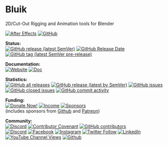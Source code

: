 # Bluik
2D/Cut-Out Rigging and Animation tools for Blender

[![After Effects](https://img.shields.io/badge/Blender-Linux%20|%20Win%20|%20Mac-informational?color=lightgrey&logo=blender)](#) [![GitHub](https://img.shields.io/github/license/RxLaboratory/Duik?color=lightgrey)](LICENSE.md)

<!-- status -->
**Status:**  
[![GitHub release (latest SemVer)](https://img.shields.io/github/v/release/RxLaboratory/Bluik?color=brightgreen)](https://github.com/RxLaboratory/Bluik/releases) [![GitHub Release Date](https://img.shields.io/github/release-date/RxLaboratory/Bluik)](https://github.com/RxLaboratory/Bluik/releases) [![GitHub tag (latest SemVer pre-release)](https://img.shields.io/github/v/tag/RxLaboratory/Bluik?include_prereleases&label=testing)](https://github.com/RxLaboratory/Bluik/tags)
<!-- end:status -->

**Documentation:**  
[![Website](https://img.shields.io/badge/website-RxLab-informational)](http://rxlaboratory.org/tools/bluik) [![Doc](https://img.shields.io/badge/documentation-bluik.rxlab.guide-informational)](http://bluik.rxlab.guide) 

<!-- statistics -->
**Statistics:**  
[![GitHub all releases](https://img.shields.io/github/downloads/RxLaboratory/Bluik/total)](https://github.com/RxLaboratory/Bluik/releases) [![GitHub release (latest by SemVer)](https://img.shields.io/github/downloads/RxLaboratory/Bluik/latest/total?sort=semver)](https://github.com/RxLaboratory/Bluik/releases) [![GitHub issues](https://img.shields.io/github/issues-raw/RxLaboratory/Bluik)](https://github.com/RxLaboratory/Bluik/issues) [![GitHub closed issues](https://img.shields.io/github/issues-closed-raw/RxLaboratory/Bluik?color=lightgrey)](https://github.com/RxLaboratory/Bluik/issues?q=is%3Aissue+is%3Aclosed) [![GitHub commit activity](https://img.shields.io/github/commit-activity/m/RxLaboratory/Bluik)](https://github.com/RxLaboratory/Bluik/graphs/commit-activity)<!-- end:statistics -->

<!-- funding -->
**Funding:**  
[![Donate Now!](https://img.shields.io/badge/donate%20now!-donate.rxlab.info-blue?logo=heart)](http://donate.rxlab.info) [![Income](https://img.shields.io/endpoint?url=https%3A%2F%2Fversion.rxlab.io%2Fshields%2F%3FmonthlyIncome)](http://donate.rxlab.info) [![Sponsors](https://img.shields.io/endpoint?url=https%3A%2F%2Fversion.rxlab.io%2Fshields%2F%3FnumBackers)](http://donate.rxlab.info)  
(includes sponsors from [Github](https://github.com/sponsors/RxLaboratory) and [Patreon](https://patreon.com/duduf))
<!-- end:funding -->

<!-- community -->
**Community:**  
[![Discord](https://img.shields.io/discord/480782642825134100)](http://chat.rxlab.info) [![Contributor Covenant](https://img.shields.io/badge/Contributor%20Covenant-2.1-4baaaa.svg)](CODE_OF_CONDUCT.md) [![GitHub contributors](https://img.shields.io/github/contributors-anon/RxLaboratory/Bluik)](https://github.com/RxLaboratory/Bluik/graphs/contributors)  
[![Discord](https://img.shields.io/discord/480782642825134100?logo=discord&style=social&label=Discord)](http://chat.rxlab.info)
[![Facebook](https://img.shields.io/badge/Facebook-1877F2?logo=facebook&style=social)](https://www.facebook.com/rxlaboratory) [![Instagram](https://img.shields.io/badge/Instagram-E4405F?logo=instagram&style=social)](https://www.instagram.com/rxlaboratory/) [![Twitter Follow](https://img.shields.io/twitter/follow/RxLaboratory?label=Twitter&style=social)](https://www.twitter.com/rxlaboratory/) [![LinkedIn](https://img.shields.io/badge/LinkedIn-0077B5?logo=linkedin&style=social)](https://www.linkedin.com/company/RxLaboratory/) [![YouTube Channel Views](https://img.shields.io/youtube/channel/views/UC64qGypBbyM-ia-yf0nFSTg?label=Youtube)](https://www.youtube.com/channel/UC64qGypBbyM-ia-yf0nFSTg) [![Github](https://img.shields.io/github/stars/RxLaboratory?style=social&label=Github)](https://github.com/RxLaboratory)
<!-- end:community -->
